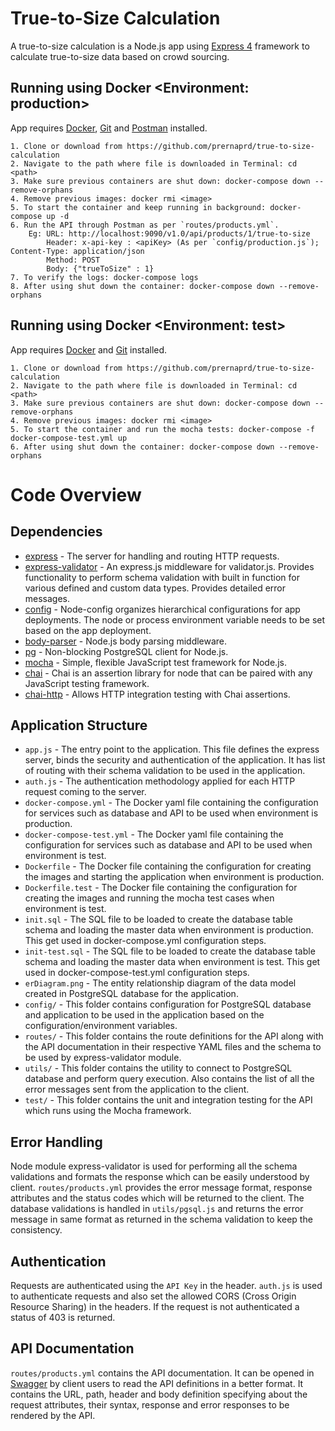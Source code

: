 # True-to-Size Calculation

A true-to-size calculation is a Node.js app using [Express 4](http://expressjs.com/) framework to calculate true-to-size data based on crowd sourcing. 

## Running using Docker <Environment: production>

App requires [Docker](https://www.docker.com/products/docker-desktop), [Git](https://git-scm.com/downloads) and [Postman](https://www.postman.com/downloads/) installed.

```
1. Clone or download from https://github.com/prernaprd/true-to-size-calculation
2. Navigate to the path where file is downloaded in Terminal: cd <path>
3. Make sure previous containers are shut down: docker-compose down --remove-orphans
4. Remove previous images: docker rmi <image>
5. To start the container and keep running in background: docker-compose up -d
6. Run the API through Postman as per `routes/products.yml`. 
    Eg: URL: http://localhost:9090/v1.0/api/products/1/true-to-size
        Header: x-api-key : <apiKey> (As per `config/production.js`); Content-Type: application/json
        Method: POST
        Body: {"trueToSize" : 1}
7. To verify the logs: docker-compose logs
8. After using shut down the container: docker-compose down --remove-orphans
```

## Running using Docker <Environment: test>

App requires [Docker](https://www.docker.com/products/docker-desktop) and [Git](https://git-scm.com/downloads) installed.

```
1. Clone or download from https://github.com/prernaprd/true-to-size-calculation
2. Navigate to the path where file is downloaded in Terminal: cd <path>
3. Make sure previous containers are shut down: docker-compose down --remove-orphans
4. Remove previous images: docker rmi <image>
5. To start the container and run the mocha tests: docker-compose -f docker-compose-test.yml up
6. After using shut down the container: docker-compose down --remove-orphans 
```

# Code Overview

## Dependencies

- [express](https://github.com/expressjs/express) - The server for handling and routing HTTP requests.
- [express-validator](https://github.com/express-validator) - An express.js middleware for validator.js. Provides functionality to perform schema validation with built in function for various defined and custom data types. Provides detailed error messages.
- [config](https://github.com/lorenwest/node-config) - Node-config organizes hierarchical configurations for app deployments. The node or process environment variable needs to be set based on the app deployment.
- [body-parser](https://github.com/expressjs/body-parser) - Node.js body parsing middleware. 
- [pg](https://github.com/brianc/node-postgres) - Non-blocking PostgreSQL client for Node.js.
- [mocha](https://github.com/mochajs/mocha) - Simple, flexible JavaScript test framework for Node.js.
- [chai](https://github.com/chaijs/chai) - Chai is an assertion library for node that can be paired with any JavaScript testing framework.
- [chai-http](https://github.com/chaijs/chai) - Allows HTTP integration testing with Chai assertions.

## Application Structure

- `app.js` - The entry point to the application. This file defines the express server, binds the security and authentication of the application. It has list of routing with their schema validation to be used in the application.
- `auth.js` - The authentication methodology applied for each HTTP request coming to the server.
- `docker-compose.yml` - The Docker yaml file containing the configuration for services such as database and API to be used when environment is production.
- `docker-compose-test.yml` - The Docker yaml file containing the configuration for services such as database and API to be used when environment is test.
- `Dockerfile` - The Docker file containing the configuration for creating the images and starting the application when environment is production.
- `Dockerfile.test` - The Docker file containing the configuration for creating the images and running the mocha test cases when environment is test.
- `init.sql` - The SQL file to be loaded to create the database table schema and loading the master data when environment is production. This get used in docker-compose.yml configuration steps.
- `init-test.sql` - The SQL file to be loaded to create the database table schema and loading the master data when environment is test. This get used in docker-compose-test.yml configuration steps.
- `erDiagram.png` - The entity relationship diagram of the data model created in PostgreSQL database for the application.
- `config/` - This folder contains configuration for PostgreSQL database and application to be used in the application based on the configuration/environment variables.
- `routes/` - This folder contains the route definitions for the API along with the API documentation in their respective YAML files and the schema to be used by express-validator module.
- `utils/` - This folder contains the utility to connect to PostgreSQL database and perform query execution. Also contains the list of all the error messages sent from the application to the client.
- `test/` - This folder contains the unit and integration testing for the API which runs using the Mocha framework.

## Error Handling

Node module express-validator is used for performing all the schema validations and formats the response which can be easily understood by client. `routes/products.yml` provides the error message format, response attributes and the status codes which will be returned to the client. The database validations is handled in `utils/pgsql.js` and returns the error message in same format as returned in the schema validation to keep the consistency.

## Authentication

Requests are authenticated using the `API Key` in the header. `auth.js` is used to authenticate requests and also set the allowed CORS (Cross Origin Resource Sharing) in the headers. If the request is not authenticated a status of 403 is returned.

## API Documentation

`routes/products.yml` contains the API documentation. It can be opened in [Swagger](https://editor.swagger.io/) by client users to read the API definitions in a better format. It contains the URL, path, header and body definition specifying about the request attributes, their syntax, response and error responses to be rendered by the API.

<br />